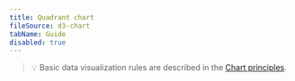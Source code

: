 ```yaml
---
title: Quadrant chart
fileSource: d3-chart
tabName: Guide
disabled: true
---
```


> 💡 Basic data visualization rules are described in the [Chart principles](/data-display/chart/).
